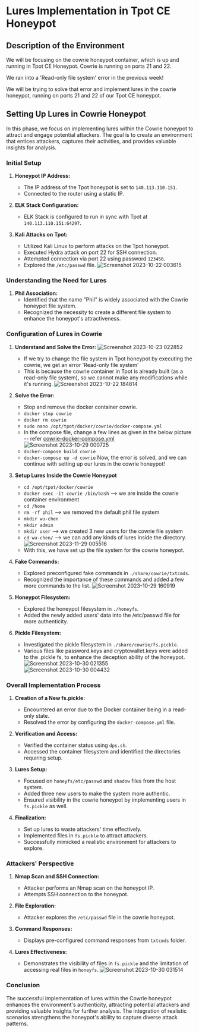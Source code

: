 # Lures Implementation in Tpot CE Honeypot

## Description of the Environment

We will be focusing on the cowrie honeypot container, which is up and running in Tpot CE Honeypot. Cowrie is running on ports 21 and 22.

We ran into a 'Read-only file system' error in the previous week!

We will be trying to solve that error and implement lures in the cowrie honeypot, running on ports 21 and 22 of our Tpot CE honeypot.

## Setting Up Lures in Cowrie Honeypot

In this phase, we focus on implementing lures within the Cowrie honeypot to attract and engage potential attackers. The goal is to create an environment that entices attackers, captures their activities, and provides valuable insights for analysis.

### Initial Setup

1. **Honeypot IP Address:**
   - The IP address of the Tpot honeypot is set to `140.113.110.151`.
   - Connected to the router using a static IP.

2. **ELK Stack Configuration:**
   - ELK Stack is configured to run in sync with Tpot at `140.113.110.151:64297`.

3. **Kali Attacks on Tpot:**
   - Utilized Kali Linux to perform attacks on the Tpot honeypot.
   - Executed Hydra attack on port 22 for SSH connection.
   - Attempted connection via port 22 using password `123456`.
   - Explored the `/etc/passwd` file.
   ![Screenshot 2023-10-22 003615](https://github.com/0hex7/IIPP-Internship/assets/108691415/42848f9a-5f4c-4cfe-a169-0e04eb76f485)

### Understanding the Need for Lures

1. **Phil Association:**
   - Identified that the name "Phil" is widely associated with the Cowrie honeypot file system.
   - Recognized the necessity to create a different file system to enhance the honeypot's attractiveness.

### Configuration of Lures in Cowrie

1. **Understand and Solve the Error:**
   ![Screenshot 2023-10-23 022852](https://github.com/0hex7/IIPP-Internship/assets/108691415/131d7d25-5fe1-4570-a1b2-28caea343e44)
   - If we try to change the file system in Tpot honeypot by executing the cowrie, we get an error 'Read-only file system'
   - This is because the cowrie container in Tpot is already built (as a read-only file system), so we cannot make any modifications while it's running.
   ![Screenshot 2023-10-22 184814](https://github.com/0hex7/IIPP-Internship/assets/108691415/ed7ed3b8-9fe6-4774-9596-8563a992a91c)

2. **Solve the Error:**
   - Stop and remove the docker container cowrie.
   - `docker stop cowrie`
   - `docker rm cowrie`
   - `sudo nano /opt/tpot/docker/cowrie/docker-compose.yml`
   - In the compose file, change a few lines as given in the below picture -- refer [cowrie-docker-compose.yml](https://github.com/0hex7/IIPP-Internship/blob/main/Month-3/Lures/Cowrie-docker-compose.yml)
   ![Screenshot 2023-10-29 000725](https://github.com/0hex7/IIPP-Internship/assets/108691415/36f2c4ca-7bf7-436a-b368-cbf5b36ceb0c)
   - `docker-compose build cowrie`
   - `docker-compose up -d cowrie`
   Now, the error is solved, and we can continue with setting up our lures in the cowrie honeypot!

3. **Setup Lures Inside the Cowrie Honeypot**
   - `cd /opt/tpot/docker/cowrie`
   - `docker exec -it cowrie /bin/bash` --> we are inside the cowrie container environment
   - `cd /home`
   - `rm -rf phil` --> we removed the default phil file system
   - `mkdir wu-chen`
   - `mkdir admin`
   - `mkdir user` --> we created 3 new users for the cowrie file system
   - `cd wu-chen/` --> we can add any kinds of lures inside the directory.
   ![Screenshot 2023-11-29 005516](https://github.com/0hex7/IIPP-Internship/assets/108691415/1c42f0ab-d10b-4bcb-9d22-863a1708ca38)
   - With this, we have set up the file system for the cowrie honeypot.

4. **Fake Commands:**
   - Explored preconfigured fake commands in `./share/cowrie/txtcmds`.
   - Recognized the importance of these commands and added a few more commands to the list.
   ![Screenshot 2023-10-29 160919](https://github.com/0hex7/IIPP-Internship/assets/108691415/08296b22-d1c6-4eb3-b072-302c1d22b3bb)

5. **Honeypot Filesystem:**
   - Explored the honeypot filesystem in `./honeyfs`.
   - Added the newly added users' data into the /etc/passwd file for more authenticity.

6. **Pickle Filesystem:**
   - Investigated the pickle filesystem in `./share/cowrie/fs.pickle`.
   - Various files like password.keys and cryptowallet.keys were added to the .pickle fs, to enhance the deception ability of the honeypot.
   ![Screenshot 2023-10-30 021355](https://github.com/0hex7/IIPP-Internship/assets/108691415/96cf7d6d-cf53-4649-bfd9-ed76d58d6d92)
   ![Screenshot 2023-10-30 004432](https://github.com/0hex7/IIPP-Internship/assets/108691415/664325a0-01e9-4998-97d9-5187bbd10ca7)

### Overall Implementation Process

1. **Creation of a New fs.pickle:**
   - Encountered an error due to the Docker container being in a read-only state.
   - Resolved the error by configuring the `docker-compose.yml` file.

2. **Verification and Access:**
   - Verified the container status using `dps.sh`.
   - Accessed the container filesystem and identified the directories requiring setup.

3. **Lures Setup:**
   - Focused on `honeyfs/etc/passwd` and `shadow` files from the host system.
   - Added three new users to make the system more authentic.
   - Ensured visibility in the cowrie honeypot by implementing users in `fs.pickle` as well.

4. **Finalization:**
   - Set up lures to waste attackers' time effectively.
   - Implemented files in `fs.pickle` to attract attackers.
   - Successfully mimicked a realistic environment for attackers to explore.

### Attackers' Perspective

1. **Nmap Scan and SSH Connection:**
   - Attacker performs an Nmap scan on the honeypot IP.
   - Attempts SSH connection to the honeypot.

2. **File Exploration:**
   - Attacker explores the `/etc/passwd` file in the cowrie honeypot.

3. **Command Responses:**
   - Displays pre-configured command responses from `txtcmds` folder.

4. **Lures Effectiveness:**
   - Demonstrates the visibility of files in `fs.pickle` and the limitation of accessing real files in `honeyfs`.
   ![Screenshot 2023-10-30 031514](https://github.com/0hex7/IIPP-Internship/assets/108691415/a7b23d9d-fc29-45b5-b305-70bbf11849f9)

### Conclusion

The successful implementation of lures within the Cowrie honeypot enhances the environment's authenticity, attracting potential attackers and providing valuable insights for further analysis. The integration of realistic scenarios strengthens the honeypot's ability to capture diverse attack patterns.
